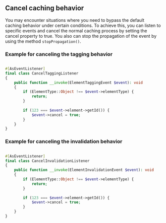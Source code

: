 ## Cancel caching behavior

You may encounter situations where you need to bypass the default caching behavior under certain conditions.
To achieve this, you can listen to specific events and cancel the normal caching process by setting the cancel property to true.
You also can stop the propagation of the event by using the method `stopPropagation()`.

### Example for canceling the tagging behavior

```php

#[AsEventListener]
final class CancelTaggingListener
{
    public function __invoke(ElementTaggingEvent $event): void
    {
        if (ElementType::Object !== $event->elementType) {
            return;
        }
        
        if (123 === $event->element->getId()) {
            $event->cancel = true;
        }
    }
}
```

### Example for canceling the invalidation behavior

```php

#[AsEventListener]
final class CancelInvalidationListener
{
    public function __invoke(ElementInvalidationEvent $event): void
    {
        if (ElementType::Object !== $event->elementType) {
            return;
        }
        
        if (123 === $event->element->getId()) {
            $event->cancel = true;
        }
    }
}
```
